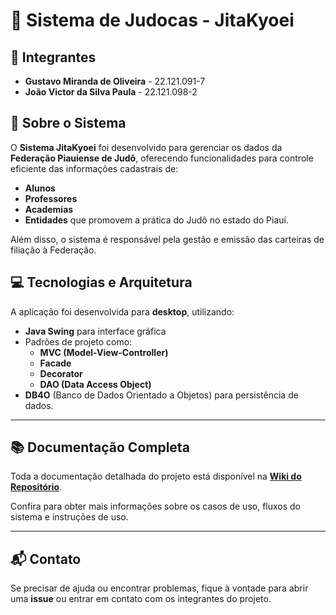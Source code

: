 # 🥋 Sistema de Judocas - JitaKyoei

## 👥 Integrantes
- **Gustavo Miranda de Oliveira** - 22.121.091-7  
- **João Victor da Silva Paula** - 22.121.098-2  

## 📖 Sobre o Sistema
O **Sistema JitaKyoei** foi desenvolvido para gerenciar os dados da **Federação Piauiense de Judô**, oferecendo funcionalidades para controle eficiente das informações cadastrais de:
- **Alunos**
- **Professores**
- **Academias**
- **Entidades** que promovem a prática do Judô no estado do Piauí.

Além disso, o sistema é responsável pela gestão e emissão das carteiras de filiação à Federação.

## 💻 Tecnologias e Arquitetura
A aplicação foi desenvolvida para **desktop**, utilizando:
- **Java Swing** para interface gráfica
- Padrões de projeto como:
  - **MVC (Model-View-Controller)**
  - **Facade**
  - **Decorator**
  - **DAO (Data Access Object)**
- **DB4O** (Banco de Dados Orientado a Objetos) para persistência de dados.

---

## 📚 Documentação Completa
Toda a documentação detalhada do projeto está disponível na **[Wiki do Repositório](https://github.com/seu-usuario/seu-repositorio/wiki)**.

Confira para obter mais informações sobre os casos de uso, fluxos do sistema e instruções de uso.

---

## 📬 Contato
Se precisar de ajuda ou encontrar problemas, fique à vontade para abrir uma **issue** ou entrar em contato com os integrantes do projeto.

